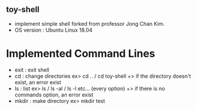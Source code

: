 ## toy-shell

- implement simple shell forked from professor Jong Chan Kim.
- OS version : Ubuntu Linux 18.04 

# Implemented Command Lines
- exit : exit shell
- cd : change directories
	ex> cd .. / cd toy-shell
	+> if the directory doesn't exist, an error exist
- ls : list
	ex> ls / ls -al / ls -l   etc... (every option)
	+> if there is no commands option, an error exist
- mkdir : make directory
	ex> mkdir test 
